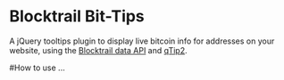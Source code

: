 # Blocktrail Bit-Tips
A jQuery tooltips plugin to display live bitcoin info for addresses on your website, using the [Blocktrail data API](https://www.blocktrail.com) and [qTip2](http://qtip2.com/).

#How to use
...
